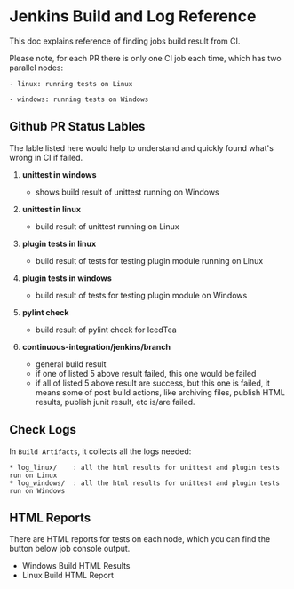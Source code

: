 # Jenkins Build and Log Reference

This doc explains reference of finding jobs build result from CI.

Please note, for each PR there is only one CI job each time, which has two parallel nodes:

    - linux: running tests on Linux

    - windows: running tests on Windows


## Github PR Status Lables

The lable listed here would help to understand and quickly found what's wrong in CI if failed.

1. **unittest in windows**
    - shows build result of unittest running on Windows

2. **unittest in linux**
    - build result of unittest running on Linux

3. **plugin tests in linux**
    - build result of tests for testing plugin module running on Linux

4. **plugin tests in windows**
    - build result of tests for testing plugin module on Windows

5. **pylint check**
    - build result of pylint check for IcedTea

6. **continuous-integration/jenkins/branch**
    - general build result
    - if one of listed 5 above result failed, this one would be failed
    - if all of listed 5 above result are success, but this one is failed, it means some of post build
    actions, like archiving files, publish HTML results, publish junit result, etc is/are failed.


## Check Logs

In `Build Artifacts`, it collects all the logs needed:

    * log_linux/    : all the html results for unittest and plugin tests run on Linux
    * log_windows/  : all the html results for unittest and plugin tests run on Windows



## HTML Reports

There are HTML reports for tests on each node, which you can find the button below job console output.

 * Windows Build HTML Results
 * Linux Build HTML Report
